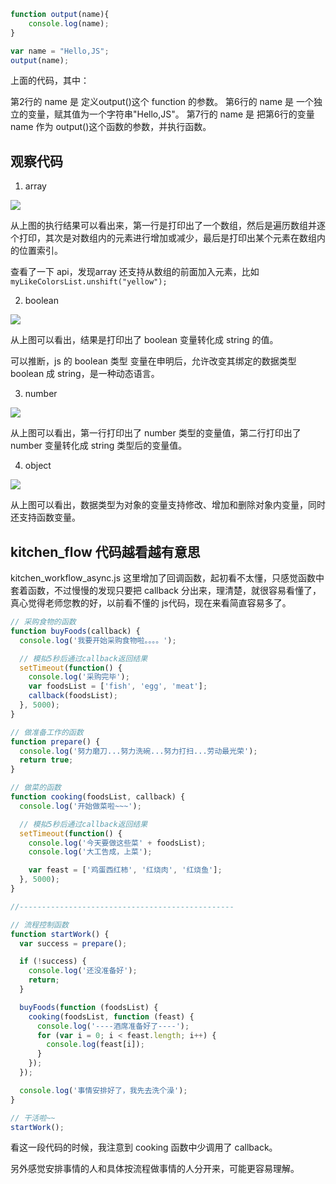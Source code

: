 ```sample.js
function output(name){
	console.log(name);
}

var name = "Hello,JS";
output(name);
```

上面的代码，其中：

第2行的 name 是 定义output()这个 function 的参数。
第6行的 name 是 一个独立的变量，赋其值为一个字符串"Hello,JS"。
第7行的 name 是 把第6行的变量 name 作为 output()这个函数的参数，并执行函数。

## 观察代码

1. array

![](http://okr0iw9h2.bkt.clouddn.com/2017-08-23-020022.jpg)

从上图的执行结果可以看出来，第一行是打印出了一个数组，然后是遍历数组并逐个打印，其次是对数组内的元素进行增加或减少，最后是打印出某个元素在数组内的位置索引。

查看了一下 api，发现array 还支持从数组的前面加入元素，比如 `myLikeColorsList.unshift("yellow");`

2. boolean 

![](http://okr0iw9h2.bkt.clouddn.com/2017-08-23-020703.jpg)

从上图可以看出，结果是打印出了 boolean 变量转化成 string 的值。

可以推断，js 的 boolean 类型 变量在申明后，允许改变其绑定的数据类型 boolean 成 string，是一种动态语言。

3. number

![](http://okr0iw9h2.bkt.clouddn.com/2017-08-23-022247.jpg)

从上图可以看出，第一行打印出了 number 类型的变量值，第二行打印出了 number 变量转化成 string 类型后的变量值。

4. object

![](http://okr0iw9h2.bkt.clouddn.com/2017-08-23-022859.jpg)

从上图可以看出，数据类型为对象的变量支持修改、增加和删除对象内变量，同时还支持函数变量。

## kitchen_flow 代码越看越有意思

kitchen_workflow_async.js 这里增加了回调函数，起初看不太懂，只感觉函数中套着函数，不过慢慢的发现只要把 callback 分出来，理清楚，就很容易看懂了，真心觉得老师您教的好，以前看不懂的 js代码，现在来看简直容易多了。

```kitchen_workflow_async.js
// 采购食物的函数
function buyFoods(callback) {
  console.log('我要开始采购食物啦。。。。');

  // 模拟5秒后通过callback返回结果
  setTimeout(function() {
    console.log('采购完毕');
    var foodsList = ['fish', 'egg', 'meat'];
    callback(foodsList);
  }, 5000);
}

// 做准备工作的函数
function prepare() {
  console.log('努力磨刀...努力洗碗...努力打扫...劳动最光荣');
  return true;
}

// 做菜的函数
function cooking(foodsList, callback) {
  console.log('开始做菜啦~~~');

  // 模拟5秒后通过callback返回结果
  setTimeout(function() {
    console.log('今天要做这些菜' + foodsList);
    console.log('大工告成，上菜');

    var feast = ['鸡蛋西红柿', '红烧肉', '红烧鱼'];
  }, 5000);
}

//------------------------------------------------

// 流程控制函数
function startWork() {
  var success = prepare();

  if (!success) {
    console.log('还没准备好');
    return;
  }

  buyFoods(function (foodsList) {
    cooking(foodsList, function (feast) {
      console.log('----酒席准备好了----');
      for (var i = 0; i < feast.length; i++) {
        console.log(feast[i]);
      }
    });
  });

  console.log('事情安排好了，我先去洗个澡');
}

// 干活啦~~
startWork();
```

看这一段代码的时候，我注意到 cooking 函数中少调用了 callback。

另外感觉安排事情的人和具体按流程做事情的人分开来，可能更容易理解。
